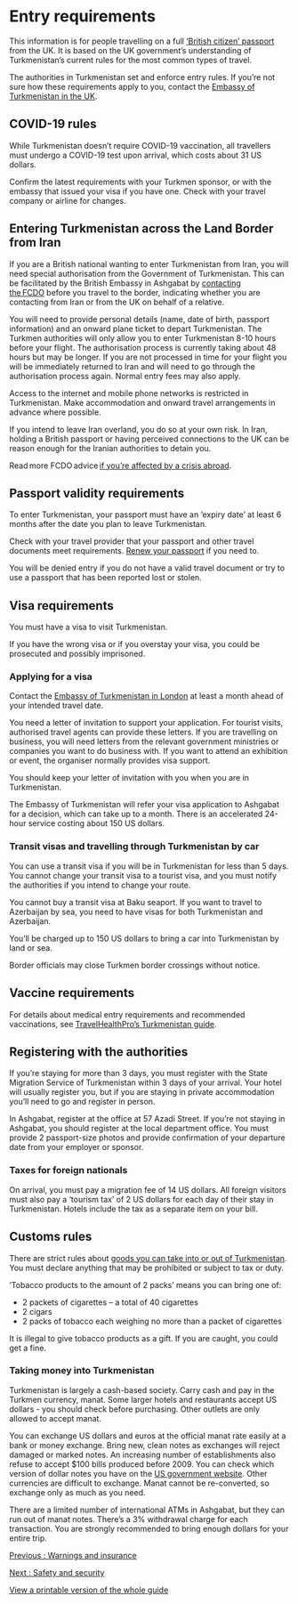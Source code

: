 # Entry requirements

This information is for people travelling on a full [‘British citizen’ passport](https://www.gov.uk/types-of-british-nationality) from the UK. It is based on the UK government’s understanding of Turkmenistan’s current rules for the most common types of travel.

The authorities in Turkmenistan set and enforce entry rules. If you’re not sure how these requirements apply to you, contact the [Embassy of Turkmenistan in the UK](https://uk.tmembassy.gov.tm/en).

## COVID-19 rules

While Turkmenistan doesn’t require COVID-19 vaccination, all travellers must undergo a COVID-19 test upon arrival, which costs about 31 US dollars.

Confirm the latest requirements with your Turkmen sponsor, or with the embassy that issued your visa if you have one. Check with your travel company or airline for changes.

## Entering Turkmenistan across the Land Border from Iran

If you are a British national wanting to enter Turkmenistan from Iran, you will need special authorisation from the Government of Turkmenistan. This can be facilitated by the British Embassy in Ashgabat by [contacting the FCDO](https://www.contact.service.csd.fcdo.gov.uk/home) before you travel to the border, indicating whether you are contacting from Iran or from the UK on behalf of a relative.

You will need to provide personal details (name, date of birth, passport information) and an onward plane ticket to depart Turkmenistan. The Turkmen authorities will only allow you to enter Turkmenistan 8-10 hours before your flight. The authorisation process is currently taking about 48 hours but may be longer. If you are not processed in time for your flight you will be immediately returned to Iran and will need to go through the authorisation process again. Normal entry fees may also apply.

Access to the internet and mobile phone networks is restricted in Turkmenistan. Make accommodation and onward travel arrangements in advance where possible.

If you intend to leave Iran overland, you do so at your own risk. In Iran, holding a British passport or having perceived connections to the UK can be reason enough for the Iranian authorities to detain you.

Read more FCDO advice [if you’re affected by a crisis abroad](https://www.gov.uk/guidance/how-to-deal-with-a-crisis-overseas).

## Passport validity requirements

To enter Turkmenistan, your passport must have an ‘expiry date’ at least 6 months after the date you plan to leave Turkmenistan.

Check with your travel provider that your passport and other travel documents meet requirements. [Renew your passport](https://www.gov.uk/renew-adult-passport/renew) if you need to.

You will be denied entry if you do not have a valid travel document or try to use a passport that has been reported lost or stolen.

## Visa requirements

You must have a visa to visit Turkmenistan.

If you have the wrong visa or if you overstay your visa, you could be prosecuted and possibly imprisoned.

### Applying for a visa

Contact the [Embassy of Turkmenistan in London](https://uk.tmembassy.gov.tm/en) at least a month ahead of your intended travel date.

You need a letter of invitation to support your application. For tourist visits, authorised travel agents can provide these letters. If you are travelling on business, you will need letters from the relevant government ministries or companies you want to do business with. If you want to attend an exhibition or event, the organiser normally provides visa support.

You should keep your letter of invitation with you when you are in Turkmenistan.

The Embassy of Turkmenistan will refer your visa application to Ashgabat for a decision, which can take up to a month. There is an accelerated 24-hour service costing about 150 US dollars.

### Transit visas and travelling through Turkmenistan by car

You can use a transit visa if you will be in Turkmenistan for less than 5 days. You cannot change your transit visa to a tourist visa, and you must notify the authorities if you intend to change your route.

You cannot buy a transit visa at Baku seaport. If you want to travel to Azerbaijan by sea, you need to have visas for both Turkmenistan and Azerbaijan.

You’ll be charged up to 150 US dollars to bring a car into Turkmenistan by land or sea.

Border officials may close Turkmen border crossings without notice.

## Vaccine requirements

For details about medical entry requirements and recommended vaccinations, see [TravelHealthPro’s Turkmenistan guide](https://travelhealthpro.org.uk/country/228/turkmenistan#Vaccine_Recommendations).

## Registering with the authorities

If you’re staying for more than 3 days, you must register with the State Migration Service of Turkmenistan within 3 days of your arrival. Your hotel will usually register you, but if you are staying in private accommodation you’ll need to go and register in person.

In Ashgabat, register at the office at 57 Azadi Street. If you’re not staying in Ashgabat, you should register at the local department office. You must provide 2 passport-size photos and provide confirmation of your departure date from your employer or sponsor.

### Taxes for foreign nationals

On arrival, you must pay a migration fee of 14 US dollars. All foreign visitors must also pay a ‘tourism tax’ of 2 US dollars for each day of their stay in Turkmenistan. Hotels include the tax as a separate item on your bill.

## Customs rules

There are strict rules about [goods you can take into or out of Turkmenistan](https://customs.gov.tm/en/customs-info/for-individuals). You must declare anything that may be prohibited or subject to tax or duty.

‘Tobacco products to the amount of 2 packs’ means you can bring one of:

* 2 packets of cigarettes – a total of 40 cigarettes
* 2 cigars
* 2 packs of tobacco each weighing no more than a packet of cigarettes

It is illegal to give tobacco products as a gift. If you are caught, you could get a fine.

### Taking money into Turkmenistan

Turkmenistan is largely a cash-based society. Carry cash and pay in the Turkmen currency, manat. Some larger hotels and restaurants accept US dollars - you should check before purchasing. Other outlets are only allowed to accept manat.

You can exchange US dollars and euros at the official manat rate easily at a bank or money exchange. Bring new, clean notes as exchanges will reject damaged or marked notes. An increasing number of establishments also refuse to accept $100 bills produced before 2009. You can check which version of dollar notes you have on the [US government website](https://www.uscurrency.gov/denominations/100). Other currencies are difficult to exchange. Manat cannot be re-converted, so exchange only as much as you need.

There are a limited number of international ATMs in Ashgabat, but they can run out of manat notes. There’s a 3% withdrawal charge for each transaction. You are strongly recommended to bring enough dollars for your entire trip.

[Previous
:
Warnings and insurance](/foreign-travel-advice/turkmenistan)

[Next
:
Safety and security](/foreign-travel-advice/turkmenistan/safety-and-security)

[View a printable version of the whole guide](/foreign-travel-advice/turkmenistan/print)